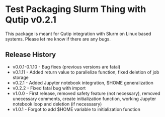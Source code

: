 # Test Packaging Slurm Thing with Qutip v0.2.1
This package is meant for Qutip integration with Slurm on Linux based systems. Please let me know if there are any bugs. 

## Release History

- v0.0.1-0.1.10 - Bug fixes (previous versions are fatal)
- v0.1.11 - Added return value to parallelize function, fixed deletion of job storage 
- v0.2.1 - Added Jupyter notebook integration, $HOME generalization
- v0.2.2 - Fixed fatal bug with import
- v1.0.0 - First release, removed safety feature (not necessary), removed unecessary comments, create initialization function, working Jupyter notebook loop and deletion (if necessasry)
- v1.0.1 - Forgot to add $HOME variable to initialization function
